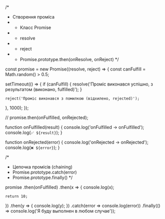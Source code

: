 /*
 * Створення проміса
 *  - Класс Promise
 *  - resolve
 *  - reject
 *  - Promise.prototype.then(onResolve, onReject)
 */

const promise = new Promise((resolve, reject) => {
  const canFulfill = Math.random() > 0.5;

  setTimeout(() => {
    if (canFulfill) {
      resolve('Проміс виконався успішно, з результатом (виконано, fulfilled)');
    }

    reject('Проміс виконався з помилкою (відхилено, rejected)');
  }, 1000);
});

// promise.then(onFulfilled, onRejected);

function onFulfilled(result) {
  console.log('onFulfilled -> onFulfilled');
  console.log(`✅ ${result}`);
}

function onRejected(error) {
  console.log('onRejected -> onRejected');
  console.log(`❌ ${error}`);
}

/*
 * Цепочка промісів (chaining)
 * Promise.prototype.catch(error)
 * Promise.prototype.finally()
 */

promise
  .then(onFulfilled)
  .then(x => {
    console.log(x);

    return 10;
  })
  .then(y => {
    console.log(y);
  })
  .catch(error => console.log(error))
  .finally(() => console.log('Я буду выполнен в любом случае'));
